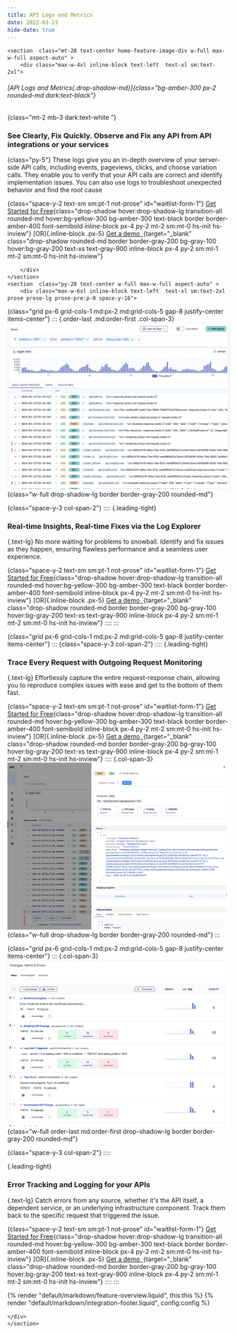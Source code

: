 ```yaml
---
title: API Logs and Metrics 
date: 2022-03-23
hide-date: true
---
```


``` =html
<section  class="mt-28 text-center home-feature-image-div w-full max-w-full aspect-auto" >
    <div class="max-w-4xl inline-block text-left  text-xl sm:text-2xl">
```

###### [*API Logs and Metrics*{.drop-shadow-md}]{class="bg-amber-300 px-2 rounded-md dark:text-black"}

{class="mt-2 mb-3 dark:text-white "}
### See Clearly, Fix Quickly. Observe and Fix any API from API integrations or your services 

{class="py-5"}
These logs give you an in-depth overview of your server-side API calls, including events, pageviews, clicks, and choose variation calls. They enable you to verify that your API calls are correct and identify implementation issues. You can also use logs to troubleshoot unexpected behavior and find the root cause

{class="space-y-2 text-sm sm:pt-1 not-prose" id="waitlist-form-1"}
[Get Started for Free](https://app.apitoolkit.io){class="drop-shadow hover:drop-shadow-lg transition-all rounded-md hover:bg-yellow-300 bg-amber-300 text-black border border-amber-400 font-semibold inline-block px-4 py-2 mt-2 sm:mt-0 hs-init hs-inview"}
[OR]{.inline-block .px-5}
[Get a demo &nbsp;](https://calendar.app.google/1a4HG5GZYv1sjjZG6){target="_blank" class="drop-shadow rounded-md border border-gray-200 bg-gray-100 hover:bg-gray-200 text-xs text-gray-900 inline-block px-4 py-2 sm:ml-1 mt-2 sm:mt-0 hs-init hs-inview"}

``` =html
    </div>
</section>
<section  class="py-28 text-center w-full max-w-full aspect-auto" >
    <div class="max-w-6xl inline-block text-left  text-xl sm:text-2xl prose prose-lg prose-pre:p-0 space-y-16">
```

{class="grid px-6 grid-cols-1 md:px-2 md:grid-cols-5  gap-8 justify-center items-center"}
:::
{.order-last .md:order-first .col-span-3}
![](/assets/img/screenshots/log_explorer_zoom.png){class="w-full  drop-shadow-lg border border-gray-200 rounded-md"}

{class="space-y-3 col-span-2"}
::::
{.leading-tight}
### Real-time Insights, Real-time Fixes via the Log Explorer

{.text-lg}
No more waiting for problems to snowball. Identify and fix issues as they happen, ensuring flawless performance and a seamless user experience.

{class="space-y-2 text-sm sm:pt-1 not-prose" id="waitlist-form-1"}
[Get Started for Free](https://app.apitoolkit.io){class="drop-shadow hover:drop-shadow-lg transition-all rounded-md hover:bg-yellow-300 bg-amber-300 text-black border border-amber-400 font-semibold inline-block px-4 py-2 mt-2 sm:mt-0 hs-init hs-inview"}
[OR]{.inline-block .px-5}
[Get a demo &nbsp;](https://calendar.app.google/1a4HG5GZYv1sjjZG6){target="_blank" class="drop-shadow rounded-md border border-gray-200 bg-gray-100 hover:bg-gray-200 text-xs text-gray-900 inline-block px-4 py-2 sm:ml-1 mt-2 sm:mt-0 hs-init hs-inview"}
::::
:::

{class="grid px-6 grid-cols-1 md:px-2 md:grid-cols-5 gap-8 justify-center items-center"}
:::
{class="space-y-3 col-span-2"}
::::
{.leading-tight}
### Trace Every Request with Outgoing Request Monitoring 

{.text-lg}
Effortlessly capture the entire request-response chain, allowing you to reproduce complex issues with ease and get to the bottom of them fast.

{class="space-y-2 text-sm sm:pt-1 not-prose" id="waitlist-form-1"}
[Get Started for Free](https://app.apitoolkit.io){class="drop-shadow hover:drop-shadow-lg transition-all rounded-md hover:bg-yellow-300 bg-amber-300 text-black border border-amber-400 font-semibold inline-block px-4 py-2 mt-2 sm:mt-0 hs-init hs-inview"}
[OR]{.inline-block .px-5}
[Get a demo &nbsp;](https://calendar.app.google/1a4HG5GZYv1sjjZG6){target="_blank" class="drop-shadow rounded-md border border-gray-200 bg-gray-100 hover:bg-gray-200 text-xs text-gray-900 inline-block px-4 py-2 sm:ml-1 mt-2 sm:mt-0 hs-init hs-inview"}
::::
{.col-span-3}
![](/features/error-tracking/log_explorer_error.png){class="w-full  drop-shadow-lg border border-gray-200 rounded-md"}
:::

{class="grid px-6 grid-cols-1 md:px-2 md:grid-cols-5 gap-8 justify-center items-center"}
:::
{.col-span-3}
![](/assets/img/screenshots/errors_zoomed.png){class="w-full order-last md:order-first  drop-shadow-lg border border-gray-200 rounded-md"}

{class="space-y-3 col-span-2"}
::::

{.leading-tight}
### Error Tracking and Logging for your APIs 

{.text-lg}
Catch errors from any source, whether it's the API itself, a dependent service, or an underlying infrastructure component. Track them back to the specific request that triggered the issue.


{class="space-y-2 text-sm sm:pt-1 not-prose" id="waitlist-form-1"}
[Get Started for Free](https://app.apitoolkit.io){class="drop-shadow hover:drop-shadow-lg transition-all rounded-md hover:bg-yellow-300 bg-amber-300 text-black border border-amber-400 font-semibold inline-block px-4 py-2 mt-2 sm:mt-0 hs-init hs-inview"}
[OR]{.inline-block .px-5}
[Get a demo &nbsp;](https://calendar.app.google/1a4HG5GZYv1sjjZG6){target="_blank" class="drop-shadow rounded-md border border-gray-200 bg-gray-100 hover:bg-gray-200 text-xs text-gray-900 inline-block px-4 py-2 sm:ml-1 mt-2 sm:mt-0 hs-init hs-inview"}
::::
:::

{% render "default/markdown/feature-overview.liquid", this:this %}
{% render "default/markdown/integration-footer.liquid", config:config %}

``` =html
</div>
</section>
```
